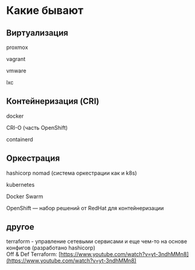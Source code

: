 # Какие бывают

## Виртуализация

proxmox

vagrant

vmware

lxc

## Контейнеризация (CRI)

docker

CRI-O (часть OpenShift)

containerd

## Оркестрация

hashicorp nomad (система оркестрации как и k8s)

kubernetes

Docker Swarm

OpenShift — набор решений от RedHat  для контейнеризации&#x20;

## другое

terraform - управление сетевыми сервисами и еще чем-то на основе конфигов (разработано hashicorp)\
Off & Def Terraform: [https://www.youtube.com/watch?v=yt-3ndhMMn8](https://www.youtube.com/watch?v=yt-3ndhMMn8)
